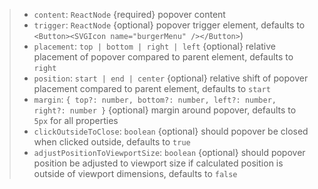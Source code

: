 > - `content`: `ReactNode` {required} popover content
> - `trigger`: `ReactNode` {optional} popover trigger element, defaults to `<Button><SVGIcon name="burgerMenu" /></Button>`)
> - `placement`: `top | bottom | right | left` {optional} relative placement of popover compared to parent element, defaults to `right`
> - `position`: `start | end | center` {optional} relative shift of popover placement compared to parent element, defaults to `start`
> - `margin`: `{ top?: number, bottom?: number, left?: number, right?: number }` {optional} margin around popover, defaults to `5px` for all properties
> - `clickOutsideToClose`: `boolean` {optional} should popover be closed when clicked outside, defaults to `true`
> - `adjustPositionToViewportSize`: `boolean` {optional} should popover position be adjusted to viewport size if calculated position is outside of viewport dimensions, defaults to `false`
